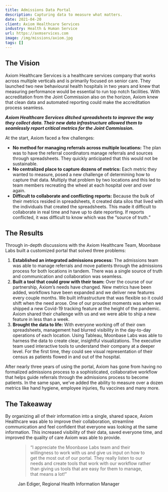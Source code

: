 ```yaml
---
title: Admissions Data Portal
description: Capturing data to measure what matters.
date: 2021-04-20
client: Axiom Healthcare Services
industry: Health & Human Service
url: https://axmservices.com
image: /img/missions/axiom.jpg
tags: []
---
```


## The Vision

Axiom Healthcare Services is a healthcare services company that works across multiple verticals and is primarily focused on senior care. They launched two new behavioural health hospitals in two years and knew that measuring performance would be essential to run top notch facilities. With accreditation from the Joint Commission also on the horizon, Axiom knew that clean data and automated reporting could make the accreditation process seamless.

***Axiom Healthcare Services ditched spreadsheets to improve the way they collect data. Their new data infrastructure allowed them to seamlessly report critical metrics for the Joint Commission.***

At the start, Axiom faced a few challenges:

*   **No method for managing referrals across multiple locations:** The plan was to have the referral coordinators manage referrals and sources through spreadsheets. They quickly anticipated that this would not be sustainable.
*   **No centralized place to capture dozens of metrics:** Each metric they wanted to measure, posed a new challenge of determining how to capture that data. Multiply that problem by two locations and this led to team members
recreating the wheel at each hospital over and over again.
*   **Difficult to collaborate and conflicting reports:** Because the bulk of their metrics resided in spreadsheets, it created data silos that lived with the individuals that created the spreadsheets. This made it difficult to
collaborate in real time and have up to date reporting. If reports conflicted, it was difficult to know which was the “source of truth.”

## The Results

Through in-depth discussions with the Axiom Healthcare Team, Moonbase Labs built a customized portal that solved three problems:

1.  **Established an integrated admissions process:** The admissions team was able to manage referrals and move patients through the admissions process for both locations in tandem. There was a single source of truth and communication and collaboration was seamless.
2.  **Built a tool that could grow with their team:** Over the course of our partnership, Axiom’s needs have changed. New metrics have been added, workflows have been expanded and we deliver new features every couple months. We built infrastructure that was flexible so it could shift when the need arose. One of our proudest moments was when we shipped a new Covid-19 tracking feature at the height of the pandemic. Axiom shared their challenge with us and we were able to ship a new feature in less than a week.
3.  **Brought the data to life:** With everyone working off of their own spreadsheets, management had blurred visibility in the day-to-day operations of each location. Using Tableau, Moonbase Labs was able to harness the data to
create clear, insightful visualizations. The executive team used interactive tools to understand their company at a deeper level. For the first time, they could see visual representation of their census as patients flowed in and out of the hospital.

After nearly three years of using the portal, Axiom has gone from having no formalized admissions process to a sophisticated, collaborative workflow that helps guide referrals through the admissions process to become patients. In the same span, we’ve added the ability to measure over a dozen metrics like hand hygiene, employee injuries, flu vaccines and many more.

## The Takeaway

By organizing all of their information into a single, shared space, Axiom Healthcare was able to improve their collaboration, streamline communication and feel confident that everyone was looking at the same information. This increased visibility of their data, saved everyone time, and improved the quality of care Axiom was able to provide.

<figure>
  <blockquote>
    “I appreciate the Moonbase Labs team and their willingness to work with us and give us input on how to get the most out of our portal. They really listen to our needs and create tools that work with our workflow rather than giving us tools that are easy for them to manage, that means a lot!”
  </blockquote>
  <figcaption>Jan Ediger, Regional Health Information Manager</figcaption>
</figure>
